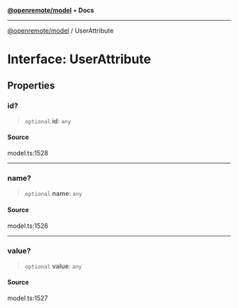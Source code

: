 [**@openremote/model**](../README.md) • **Docs**

***

[@openremote/model](../globals.md) / UserAttribute

# Interface: UserAttribute

## Properties

### id?

> `optional` **id**: `any`

#### Source

model.ts:1528

***

### name?

> `optional` **name**: `any`

#### Source

model.ts:1526

***

### value?

> `optional` **value**: `any`

#### Source

model.ts:1527
